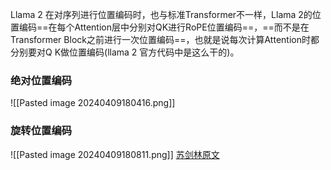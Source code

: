 Llama 2 在对序列进行位置编码时，也与标准Transformer不一样，Llama 2的位置编码==在每个Attention层中分别对QK进行RoPE位置编码==，==而不是在Transformer Block之前进行一次位置编码==，也就是说每次计算Attention时都分别要对Q K做位置编码(llama 2 官方代码中是这么干的)。

### 绝对位置编码
![[Pasted image 20240409180416.png]]

### 旋转位置编码
![[Pasted image 20240409180811.png]]
[苏剑林原文](https://spaces.ac.cn/archives/8265/comment-page-1)

